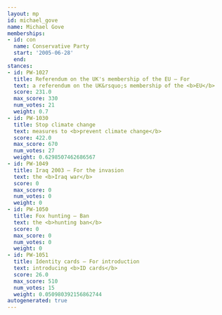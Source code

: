 ```yaml
---
layout: mp
id: michael_gove
name: Michael Gove
memberships:
- id: con
  name: Conservative Party
  start: '2005-06-28'
  end: 
stances:
- id: PW-1027
  title: Referendum on the UK's membership of the EU — For
  text: a referendum on the UK&rsquo;s membership of the <b>EU</b>
  score: 231.0
  max_score: 330
  num_votes: 21
  weight: 0.7
- id: PW-1030
  title: Stop climate change
  text: measures to <b>prevent climate change</b>
  score: 422.0
  max_score: 670
  num_votes: 27
  weight: 0.6298507462686567
- id: PW-1049
  title: Iraq 2003 — For the invasion
  text: the <b>Iraq war</b>
  score: 0
  max_score: 0
  num_votes: 0
  weight: 0
- id: PW-1050
  title: Fox hunting — Ban
  text: the <b>hunting ban</b>
  score: 0
  max_score: 0
  num_votes: 0
  weight: 0
- id: PW-1051
  title: Identity cards — For introduction
  text: introducing <b>ID cards</b>
  score: 26.0
  max_score: 510
  num_votes: 15
  weight: 0.050980392156862744
autogenerated: true
---
```


